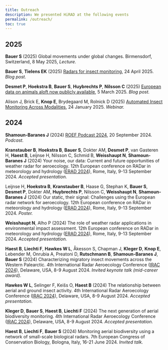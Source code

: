 ```yaml
---
title: Outreach
description: We presented HiRAD at the following events
permalink: /outreach/
toc: true
---
```


## 2025

**Bauer S** (2025) Global movements under global changes. Birmensdorf, Switzerland, 8 May 2025, _Lecture._

**Bauer S**, **Tielens EK** (2025) [Radars for insect monitoring](https://biocommunication.org/en/insects360/insect-biodiversity/radars-for-insect-monitoring/), 24 April 2025. _Blog post._

**Desmet P**, **Hoekstra B**, **Bauer S**, **Huybrechts P**, **Nilsson C** (2025) [European data on animals aloft now publicly available](https://communities.springernature.com/posts/european-data-on-animals-aloft-now-publicly-available), 5 March 2025. _Blog post._

Alison J, Brick E, **Knop E**, Brydegaard M, Rolnick D (2025) [Automated Insect Monitoring Across Modalities](https://wildlabs.net/event/automated-insect-monitoring-across-modalities), 24 January 2025. _Webinar._

## 2024

**Shamoun-Baranes J** (2024) [ROEF Podcast 2024](https://roefamsterdam.nl/podcast-roef-2024/), 20 September 2024. _Podcast._

**Kranstauber B**, **Hoekstra B**, **Bauer S**, Dokter AM, **Desmet P**, van Gasteren H, **Haest B**, Leijnse H, Nilsson C, Schmid B, **Weisshaupt N**, **Shamoun-Baranes J** (2024) Your noise, our data: Current and future opportunities of weather radar for aeroecology. 12th European conference on RADar in meteorology and hydrology ([ERAD 2024](https://www.erad2024.it/)), Rome, Italy, 9-13 September 2024. _Accepted presentation._

Leijnse H, **Hoekstra B**, **Kranstauber B**, Haase G, Stephan K, **Bauer S**, **Desmet P**, Dokter AM, **Huybrechts P**, Nilsson C, **Weisshaupt N**, **Shamoun-Baranes J** (2024) Our static, their signal: Challenges using the European radar network for aeroecology. 12th European conference on RADar in meteorology and hydrology ([ERAD 2024](https://www.erad2024.it/)), Rome, Italy, 9-13 September 2024. _Poster._

**Weisshaupt N**, Alho P (2024) The role of weather radar applications in environmental impact assessment. 12th European conference on RADar in meteorology and hydrology ([ERAD 2024](https://www.erad2024.it/)), Rome, Italy, 9-13 September 2024. _Accepted presentation._

**Haest B**, **Liechti F**, **Hawkes W L**, Åkesson S, Chapman J, **Kleger D**, **Knop E**, Lebender M, Onrubia A, Preatoni D, **Rutschmann B**, **Shamoun-Baranes J**, **Bauer S** (2024) Characterizing migratory insect movements across the Western Palearctic. 4th International Radar Aeroecology Conference ([IRAC 2024](https://sites.udel.edu/aeroecologyprogram/irac2024/)), Delaware, USA, 8-9 August 2024. _Invited keynote talk (mid-career award)._

**Hawkes W L**, Selinger F, Keišs O, **Haest B** (2024) The relationship between aerial and ground insect activity. 4th International Radar Aeroecology Conference ([IRAC 2024](https://sites.udel.edu/aeroecologyprogram/irac2024/)), Delaware, USA, 8-9 August 2024. _Accepted presentation._

**Kleger D**, **Bauer S**, **Haest B**, **Liechti F** (2024) The next generation of aerial biodiversity monitoring. 4th International Radar Aeroecology Conference ([IRAC 2024](https://sites.udel.edu/aeroecologyprogram/irac2024/)), Delaware, USA, 8-9 August 2024. _Accepted presentation._

**Haest B**, **Liechti F**, **Bauer S** (2024) Monitoring aerial biodiversity using a network of small-scale biological radars. 7th European Congress of Conservation Biology, Bologna, Italy, 16-21 June 2024. _Invited talk._
